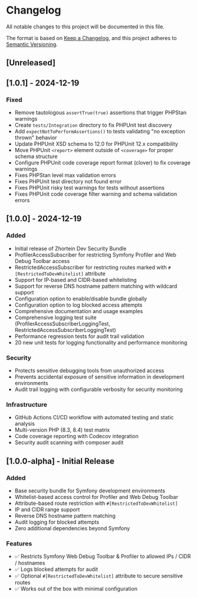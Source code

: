 # Changelog

All notable changes to this project will be documented in this file.

The format is based on [Keep a Changelog](https://keepachangelog.com/en/1.0.0/),
and this project adheres to [Semantic Versioning](https://semver.org/spec/v2.0.0.html).

## [Unreleased]

## [1.0.1] - 2024-12-19

### Fixed
- Remove tautologous `assertTrue(true)` assertions that trigger PHPStan warnings
- Create `tests/Integration` directory to fix PHPUnit test discovery
- Add `expectNotToPerformAssertions()` to tests validating "no exception thrown" behavior
- Update PHPUnit XSD schema to 12.0 for PHPUnit 12.x compatibility
- Move PHPUnit `<report>` element outside of `<coverage>` for proper schema structure
- Configure PHPUnit code coverage report format (clover) to fix coverage warnings
- Fixes PHPStan level max validation errors
- Fixes PHPUnit test directory not found error
- Fixes PHPUnit risky test warnings for tests without assertions
- Fixes PHPUnit code coverage filter warning and schema validation errors

## [1.0.0] - 2024-12-19

### Added
- Initial release of Zhortein Dev Security Bundle
- ProfilerAccessSubscriber for restricting Symfony Profiler and Web Debug Toolbar access
- RestrictedAccessSubscriber for restricting routes marked with `#[RestrictedToDevWhitelist]` attribute
- Support for IP-based and CIDR-based whitelisting
- Support for reverse DNS hostname pattern matching with wildcard support
- Configuration option to enable/disable bundle globally
- Configuration option to log blocked access attempts
- Comprehensive documentation and usage examples
- Comprehensive logging test suite (ProfilerAccessSubscriberLoggingTest, RestrictedAccessSubscriberLoggingTest)
- Performance regression tests for audit trail validation
- 20 new unit tests for logging functionality and performance monitoring

### Security
- Protects sensitive debugging tools from unauthorized access
- Prevents accidental exposure of sensitive information in development environments
- Audit trail logging with configurable verbosity for security monitoring

### Infrastructure
- GitHub Actions CI/CD workflow with automated testing and static analysis
- Multi-version PHP (8.3, 8.4) test matrix
- Code coverage reporting with Codecov integration
- Security audit scanning with composer audit

## [1.0.0-alpha] - Initial Release

### Added
- Base security bundle for Symfony development environments
- Whitelist-based access control for Profiler and Web Debug Toolbar
- Attribute-based route restriction with `#[RestrictedToDevWhitelist]`
- IP and CIDR range support
- Reverse DNS hostname pattern matching
- Audit logging for blocked attempts
- Zero additional dependencies beyond Symfony

### Features
- ✅ Restricts Symfony Web Debug Toolbar & Profiler to allowed IPs / CIDR / hostnames
- ✅ Logs blocked attempts for audit
- ✅ Optional `#[RestrictedToDevWhitelist]` attribute to secure sensitive routes
- ✅ Works out of the box with minimal configuration
